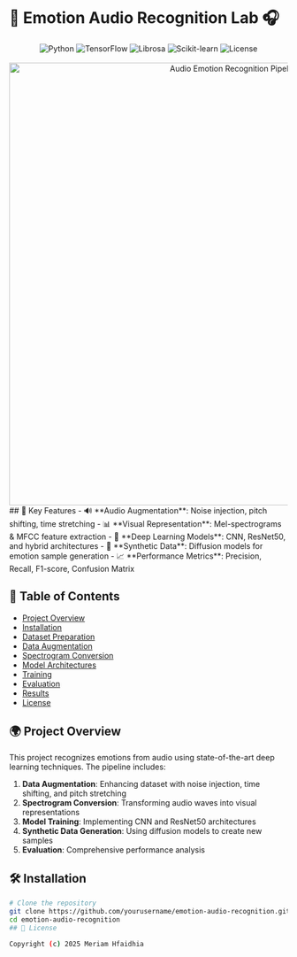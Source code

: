 # 🎤 Emotion Audio Recognition Lab 🎧

<div align="center">
  <img src="https://img.shields.io/badge/Python-3.8%2B-blue?style=for-the-badge&logo=python" alt="Python">
  <img src="https://img.shields.io/badge/TensorFlow-2.6%2B-orange?style=for-the-badge&logo=tensorflow" alt="TensorFlow">
  <img src="https://img.shields.io/badge/Librosa-0.9%2B-brightgreen?style=for-the-badge&logo=librosa" alt="Librosa">
  <img src="https://img.shields.io/badge/scikit--learn-1.0%2B-red?style=for-the-badge&logo=scikit-learn" alt="Scikit-learn">
  <img src="https://img.shields.io/badge/license-MIT-yellow?style=for-the-badge" alt="License">
</div>

<br>

<div align="center">
  <img src="https://placehold.co/800x300/9370DB/FFFFFF/png?text=Audio+Emotion+Recognition+System" alt="Audio Emotion Recognition Pipeline" width="800">
</div>
## 🌟 Key Features
- 🔊 **Audio Augmentation**: Noise injection, pitch shifting, time stretching
- 📊 **Visual Representation**: Mel-spectrograms & MFCC feature extraction
- 🧠 **Deep Learning Models**: CNN, ResNet50, and hybrid architectures
- 🎨 **Synthetic Data**: Diffusion models for emotion sample generation
- 📈 **Performance Metrics**: Precision, Recall, F1-score, Confusion Matrix


## 📝 Table of Contents
- [Project Overview](#-project-overview)
- [Installation](#-installation)
- [Dataset Preparation](#-dataset-preparation)
- [Data Augmentation](#-data-augmentation)
- [Spectrogram Conversion](#-spectrogram-conversion)
- [Model Architectures](#-model-architectures)
- [Training](#-training)
- [Evaluation](#-evaluation)
- [Results](#-results)
- [License](#-license)

## 🌍 Project Overview
This project recognizes emotions from audio using state-of-the-art deep learning techniques. The pipeline includes:

1. **Data Augmentation**: Enhancing dataset with noise injection, time shifting, and pitch stretching
2. **Spectrogram Conversion**: Transforming audio waves into visual representations
3. **Model Training**: Implementing CNN and ResNet50 architectures
4. **Synthetic Data Generation**: Using diffusion models to create new samples
5. **Evaluation**: Comprehensive performance analysis

## 🛠 Installation

```bash
# Clone the repository
git clone https://github.com/yourusername/emotion-audio-recognition.git
cd emotion-audio-recognition
## 🪪 License

Copyright (c) 2025 Meriam Hfaidhia


